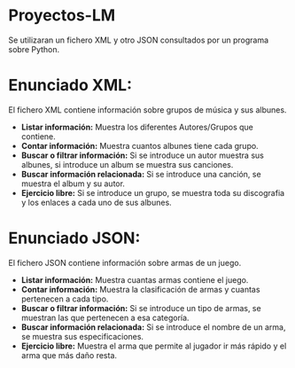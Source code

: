 # Proyectos-LM
Se utilizaran un fichero XML y otro JSON consultados por un programa sobre Python.

# Enunciado XML:
El fichero XML contiene información sobre grupos de música y sus albunes.

* **Listar información:** Muestra los diferentes Autores/Grupos que contiene.
* **Contar información:** Muestra cuantos albunes tiene cada grupo.
* **Buscar o filtrar información:** Si se introduce un autor muestra sus albunes, si introduce un album se muestra sus canciones.
* **Buscar información relacionada:** Si se introduce una canción, se muestra el album y su autor.
* **Ejercicio libre:** Si se introduce un grupo, se muestra toda su discografia y los enlaces a cada uno de sus albunes.

# Enunciado JSON:
El fichero JSON contiene información sobre armas de un juego.

* **Listar información:** Muestra cuantas armas contiene el juego.
* **Contar información:** Muestra la clasificación de armas y cuantas pertenecen a cada tipo.
* **Buscar o filtrar información:** Si se introduce un tipo de armas, se muestran las que pertenecen a esa categoría.
* **Buscar información relacionada:** Si se introduce el nombre de un arma, se muestra sus especificaciones.
* **Ejercicio libre:** Muestra el arma que permite al jugador ir más rápido y el arma que más daño resta.
